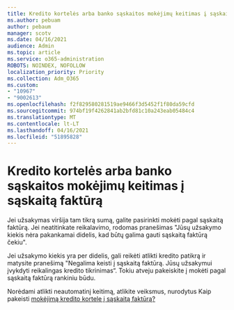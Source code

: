 ```yaml
---
title: Kredito kortelės arba banko sąskaitos mokėjimų keitimas į sąskaitą faktūrą
ms.author: pebuam
author: pebaum
manager: scotv
ms.date: 04/16/2021
audience: Admin
ms.topic: article
ms.service: o365-administration
ROBOTS: NOINDEX, NOFOLLOW
localization_priority: Priority
ms.collection: Adm_O365
ms.custom:
- "10967"
- "9002613"
ms.openlocfilehash: f2f829580281519ae9466f3d5452f1f80da59cfd
ms.sourcegitcommit: 974bf19f4262841ab2bfd81c10a243eab05484c4
ms.translationtype: MT
ms.contentlocale: lt-LT
ms.lasthandoff: 04/16/2021
ms.locfileid: "51895828"
---
```

# <a name="change-from-credit-card-or-bank-account-payments-to-invoice"></a>Kredito kortelės arba banko sąskaitos mokėjimų keitimas į sąskaitą faktūrą

Jei užsakymas viršija tam tikrą sumą, galite pasirinkti mokėti pagal sąskaitą faktūrą. Jei neatitinkate reikalavimo, rodomas pranešimas "Jūsų užsakymo kiekis nėra pakankamai didelis, kad būtų galima gauti sąskaitą faktūrą čekiu". 

Jei užsakymo kiekis yra per didelis, gali reikėti atlikti kredito patikrą ir matysite pranešimą "Negalima keisti į sąskaitą faktūrą. Jūsų užsakymui įvykdyti reikalingas kredito tikrinimas“. Tokiu atveju pakeiskite į mokėti pagal sąskaitą faktūrą rankiniu būdu. 

Norėdami atlikti neautomatinį keitimą, atlikite veiksmus, nurodytus Kaip pakeisti [mokėjimą kredito kortele į sąskaitą faktūrą?](https://docs.microsoft.com/alchemyinsights/how-do-i-change-from-credit-card-payments-to-invoice)